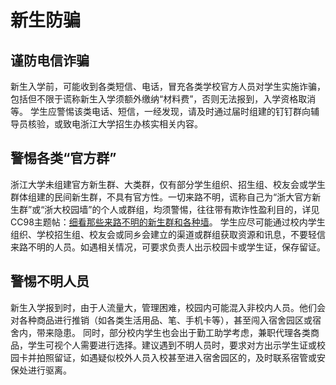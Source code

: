 # 新生防骗

## 谨防电信诈骗

新生入学前，可能收到各类短信、电话，冒充各类学校官方人员对学生实施诈骗，包括但不限于谎称新生入学须额外缴纳“材料费”，否则无法报到，入学资格取消等。
学生应警惕该类电话、短信，一经发现，请及时通过届时组建的钉钉群向辅导员核验，或致电浙江大学招生办核实相关内容。

## 警惕各类“官方群”

浙江大学未组建官方新生群、大类群，仅有部分学生组织、招生组、校友会或学生群体组建的民间新生群，不具有官方性。一切来路不明，谎称自己为“浙大官方新生群”或“浙大校园墙”的个人或群组，均须警惕，往往带有欺诈性盈利目的，详见CC98主题帖：[细看那些来路不明的新生群和各种墙](https://zjuers.com/rd?url=https://www.cc98.org/topic/5309317&mode=1)。
学生应尽可能通过校内学生组织、学校招生组、校友会或同乡会建立的渠道或群组获取资源和讯息，不要轻信来路不明的人员。如遇相关情况，可要求负责人出示校园卡或学生证，保存留证。

## 警惕不明人员

新生入学报到时，由于人流量大，管理困难，校园内可能混入非校内人员。他们会对各种商品进行推销（如各类生活用品、笔、手机卡等），甚至闯入宿舍园区或宿舍内，带来隐患。
同时，部分校内学生也会出于勤工助学考虑，兼职代理各类商品，学生可视个人需要进行选择。建议遇到不明人员时，要求对方出示学生证或校园卡并拍照留证，如遇疑似校外人员入校甚至进入宿舍园区的，及时联系宿管或安保处进行驱离。
